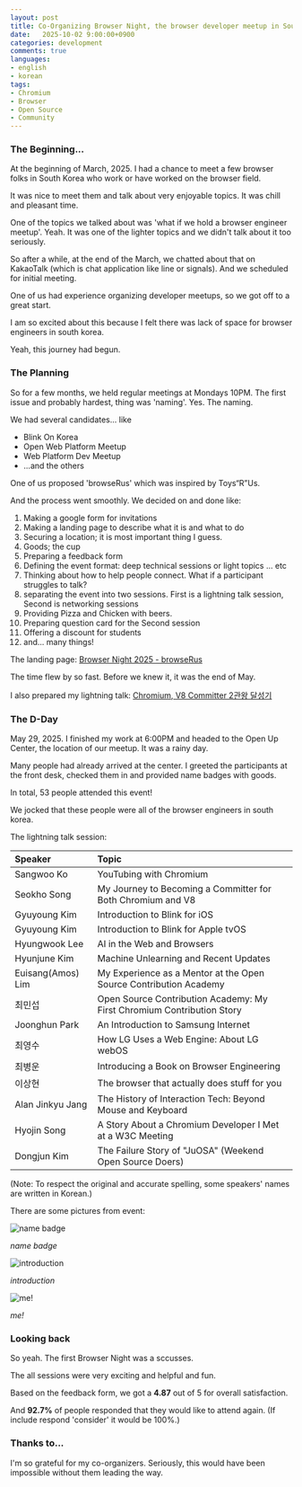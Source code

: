 ```yaml
---
layout: post
title: Co-Organizing Browser Night, the browser developer meetup in South Korea
date:   2025-10-02 9:00:00+0900
categories: development
comments: true
languages:
- english
- korean
tags:
- Chromium
- Browser
- Open Source
- Community
---
```


### The Beginning...

At the beginning of March, 2025. I had a chance to meet a few browser folks in South Korea who work or have worked on the browser field.

It was nice to meet them and talk about very enjoyable topics. It was chill and pleasant time.

One of the topics we talked about was 'what if we hold a browser engineer meetup'. Yeah. It was one of the lighter topics and we didn't talk about it too seriously.

So after a while, at the end of the March, we chatted about that on KakaoTalk (which is chat application like line or signals). And we scheduled for initial meeting.

One of us had experience organizing developer meetups, so we got off to a great start.

I am so excited about this because I felt there was lack of space for browser engineers in south korea.

Yeah, this journey had begun.
### The Planning

So for a few months, we held regular meetings at Mondays 10PM.  The first issue and probably hardest, thing was 'naming'. Yes. The naming.

We had several candidates... like

* Blink On Korea
* Open Web Platform Meetup
* Web Platform Dev Meetup
* ...and the others

One of us proposed 'browseRus' which was inspired by Toys“R”Us.

And the process went smoothly. We decided on and done like:

1. Making a google form for invitations
2. Making a landing page to describe what it is and what to do
3. Securing a location; it is most important thing I guess.
4. Goods; the cup
5. Preparing a feedback form
6.  Defining the event format: deep technical sessions or light topics ... etc
7. Thinking about how to help people connect. What if a participant struggles to talk?
8. separating the event into two sessions. First is a lightning talk session, Second is networking sessions
9. Providing Pizza and Chicken with beers.
10. Preparing question card for the Second session
11. Offering a discount for students
12. and... many things!

The landing page: [Browser Night 2025 - browseRus](https://browserus.org/)

The time flew by so fast. Before we knew it, it was the end of May.

I also prepared my lightning talk: [Chromium, V8 Committer 2관왕 달성기](https://docs.google.com/presentation/d/1Rb9wUvIkfcOLnjcCzC-tMWNK1bNykgTYZwSQukyN42Y/edit?usp=sharing)

### The D-Day

May 29, 2025. I finished my work at 6:00PM and headed to the Open Up Center, the location of our meetup. It was a rainy day.

Many people had already arrived at the center. I greeted the participants at the front desk, checked them in and provided name badges with goods. 

In total, 53 people attended this event!

We jocked that these people were all of the browser engineers in south korea.

The lightning talk session:

| Speaker           | Topic                                                                  |
| :---------------- | :--------------------------------------------------------------------- |
| Sangwoo Ko        | YouTubing with Chromium                                                |
| Seokho Song       | My Journey to Becoming a Committer for Both Chromium and V8            |
| Gyuyoung Kim      | Introduction to Blink for iOS                                          |
| Gyuyoung Kim      | Introduction to Blink for Apple tvOS                                   |
| Hyungwook Lee     | AI in the Web and Browsers                                             |
| Hyunjune Kim      | Machine Unlearning and Recent Updates                                  |
| Euisang(Amos) Lim | My Experience as a Mentor at the Open Source Contribution Academy      |
| 최민섭               | Open Source Contribution Academy: My First Chromium Contribution Story |
| Joonghun Park     | An Introduction to Samsung Internet                                    |
| 최영수               | How LG Uses a Web Engine: About LG webOS                               |
| 최병운               | Introducing a Book on Browser Engineering                              |
| 이상현               | The browser that actually does stuff for you                           |
| Alan Jinkyu Jang  | The History of Interaction Tech: Beyond Mouse and Keyboard             |
| Hyojin Song       | A Story About a Chromium Developer I Met at a W3C Meeting              |
| Dongjun Kim       | The Failure Story of "JuOSA" (Weekend Open Source Doers)               |

(Note: To respect the original and accurate spelling, some speakers' names are written in Korean.)

There are some pictures from event:


![name badge](/uploads/2025-10-02/name-badge.jpeg)

*name badge*

![introduction](/uploads/2025-10-02/introduction.jpeg)

*introduction*

![me!](/uploads/2025-10-02/me.JPG)

*me!*


### Looking back

So yeah. The first Browser Night was a sccusses.

The all sessions were very exciting and helpful and fun.

Based on the feedback form, we got a **4.87** out of 5 for overall satisfaction.

And **92.7%** of people responded that they would like to attend again. (If include respond 'consider' it would be 100%.)



### Thanks to...

I'm so grateful for my co-organizers. Seriously, this would have been impossible without them leading the way.